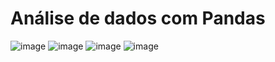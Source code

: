 # Análise de dados com Pandas
![image](https://user-images.githubusercontent.com/90981124/150871931-d48eb915-dcba-4fee-97e7-cecf321f9140.png)
![image](https://user-images.githubusercontent.com/90981124/150872008-402619cb-60a9-413d-8a2c-bf6210540b1d.png)
![image](https://user-images.githubusercontent.com/90981124/150872050-a5854f84-7e41-491f-a7c8-4daf482f9f90.png)
![image](https://user-images.githubusercontent.com/90981124/150872116-716ee88f-616e-4a66-94f0-b78bdee11958.png)


